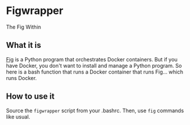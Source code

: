 # Figwrapper

The Fig Within

## What it is

[Fig](http://www.fig.sh/) is a Python program that orchestrates Docker containers. But if you have Docker, you don't want to install and manage a Python program. So here is a bash function that runs a Docker container that runs Fig... which runs Docker.

## How to use it

Source the `figwrapper` script from your .bashrc. Then, use `fig` commands like usual.
